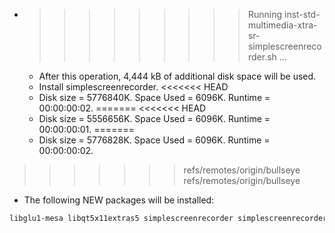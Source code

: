 * >>>>>>>>> Running inst-std-multimedia-xtra-sr-simplescreenrecorder.sh ...
  * After this operation, 4,444 kB of additional disk space will be used.
  * Install simplescreenrecorder.
<<<<<<< HEAD
  * Disk size = 5776840K. Space Used = 6096K. Runtime = 00:00:00:02.
=======
<<<<<<< HEAD
  * Disk size = 5556656K. Space Used = 6096K. Runtime = 00:00:00:01.
=======
  * Disk size = 5776828K. Space Used = 6096K. Runtime = 00:00:00:02.
>>>>>>> refs/remotes/origin/bullseye
>>>>>>> refs/remotes/origin/bullseye
  * The following NEW packages will be installed:
  ```bash
libglu1-mesa libqt5x11extras5 simplescreenrecorder simplescreenrecorder-lib
  ```
